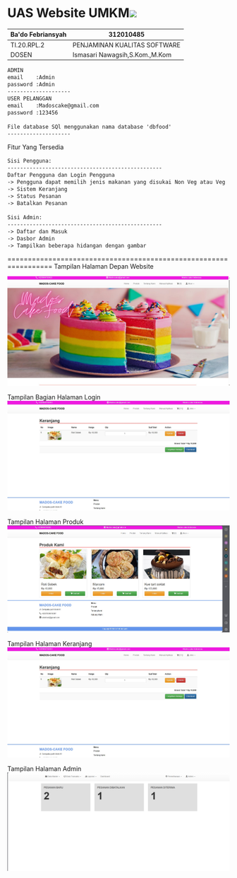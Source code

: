 # UAS Website UMKM<img src="https://media.giphy.com/media/LnQjpWaON8nhr21vNW/giphy.gif" width="60">

| Ba'do Febriansyah     |       312010485       |
|-----------------------|-----------------------|
|    TI.20.RPL.2        | PENJAMINAN KUALITAS SOFTWARE |
|    DOSEN              | Ismasari Nawagsih,S.Kom.,M.Kom|

```
ADMIN
email    :Admin
password :Admin
--------------------
USER PELANGGAN
email    :Madoscake@gmail.com
password :123456

File database SQl menggunakan nama database 'dbfood'
--------------------
```
Fitur Yang Tersedia
```
Sisi Pengguna:
-------------------------------------------------
Daftar Pengguna dan Login Pengguna 
-> Pengguna dapat memilih jenis makanan yang disukai Non Veg atau Veg 
-> Sistem Keranjang  
-> Status Pesanan 
-> Batalkan Pesanan  

Sisi Admin:
-------------------------------------------------
-> Daftar dan Masuk 
-> Dasbor Admin 
-> Tampilkan beberapa hidangan dengan gambar
```
=================================================================
Tampilan Halaman Depan Website

![Capture](https://raw.githubusercontent.com/Badof23/UAS_KualitasSoftware/main/halaman%20depan%20web.jpg)

Tampilan Bagian Halaman Login
![Capture](https://raw.githubusercontent.com/Badof23/UAS_KualitasSoftware/main/Halaman%20Keranjang.jpg)

Tampilan Halaman Produk
![Capture](https://raw.githubusercontent.com/Badof23/UAS_KualitasSoftware/main/Halaman%20Produk%20Kami.jpg)

Tampilan Halaman Keranjang
![Capture](https://raw.githubusercontent.com/Badof23/UAS_KualitasSoftware/main/Halaman%20Keranjang.jpg)

Tampilan Halaman Admin
![Capture](https://raw.githubusercontent.com/Badof23/UAS_KualitasSoftware/main/Halaman%20Admin.png)
 
